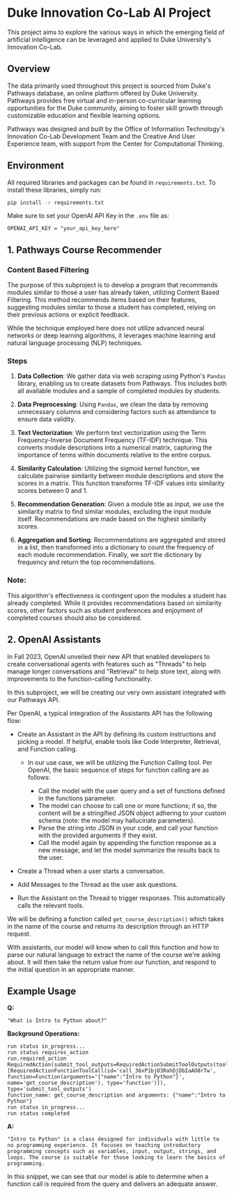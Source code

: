 # Duke Innovation Co-Lab AI Project 
This project aims to explore the various ways in which the emerging field of artificial intelligence can be leveraged and applied to Duke University's Innovation Co-Lab. 

## Overview

The data primarily used throughout this project is sourced from Duke's Pathways database, an online platform offered by Duke University. Pathways provides free virtual and in-person co-curricular learning opportunities for the Duke community, aiming to foster skill growth through customizable education and flexible learning options.

Pathways was designed and built by the Office of Information Technology's Innovation Co-Lab Development Team and the Creative And User Experience team, with support from the Center for Computational Thinking.

## Environment

All required libraries and packages can be found in `requirements.txt`. To install these libraries, simply run:

```bash
pip install -r requirements.txt
```
Make sure to set your OpenAI API Key in the `.env` file as:

```
OPENAI_API_KEY = "your_api_key_here"
```

## 1. Pathways Course Recommender

### Content Based Filtering

The purpose of this subproject is to develop a program that recommends modules similar to those a user has already taken, utilizing Content Based Filtering. This method recommends items based on their features, suggesting modules similar to those a student has completed, relying on their previous actions or explicit feedback.

While the technique employed here does not utilize advanced neural networks or deep learning algorithms, it leverages machine learning and natural language processing (NLP) techniques.

### Steps

1. **Data Collection**: We gather data via web scraping using Python's `Pandas` library, enabling us to create datasets from Pathways. This includes both all available modules and a sample of completed modules by students.

2. **Data Preprocessing**: Using `Pandas`, we clean the data by removing unnecessary columns and considering factors such as attendance to ensure data validity.

3. **Text Vectorization**: We perform text vectorization using the Term Frequency-Inverse Document Frequency (TF-IDF) technique. This converts module descriptions into a numerical matrix, capturing the importance of terms within documents relative to the entire corpus.

4. **Similarity Calculation**: Utilizing the sigmoid kernel function, we calculate pairwise similarity between module descriptions and store the scores in a matrix. This function transforms TF-IDF values into similarity scores between 0 and 1.

5. **Recommendation Generation**: Given a module title as input, we use the similarity matrix to find similar modules, excluding the input module itself. Recommendations are made based on the highest similarity scores.

6. **Aggregation and Sorting**: Recommendations are aggregated and stored in a list, then transformed into a dictionary to count the frequency of each module recommendation. Finally, we sort the dictionary by frequency and return the top recommendations.

### Note:

This algorithm's effectiveness is contingent upon the modules a student has already completed. While it provides recommendations based on similarity scores, other factors such as student preferences and enjoyment of completed courses should also be considered.


## 2. OpenAI Assistants

In Fall 2023, OpenAI unveiled their new API that enabled developers to create conversational agents with features such as "Threads" to help manage longer conversations and "Retrieval" to help store text, along with improvements to the function-calling functionality.

In this subproject, we will be creating our very own assistant integrated with our Pathways API.

Per OpenAI, a typical integration of the Assistants API has the following flow:

- Create an Assistant in the API by defining its custom instructions and picking a model. If helpful, enable tools like Code Interpreter, Retrieval, and Function calling.

    - In our use case, we will be utilizing the Function Calling tool. Per OpenAI, the basic sequence of steps for function calling are as follows:

        - Call the model with the user query and a set of functions defined in the functions parameter.
        - The model can choose to call one or more functions; if so, the content will be a stringified JSON object adhering to your custom schema (note: the model may hallucinate parameters).
        - Parse the string into JSON in your code, and call your function with the provided arguments if they exist.
        - Call the model again by appending the function response as a new message, and let the model summarize the results back to the user.

- Create a Thread when a user starts a conversation.
- Add Messages to the Thread as the user ask questions.
- Run the Assistant on the Thread to trigger responses. This automatically calls the relevant tools.

We will be defining a function called `get_course_description()` which takes in the name of the course and returns its description through an HTTP request.

With assistants, our model will know when to call this function and how to parse our natural language to extract the name of the course we're asking about. It will then take the return value from our function, and respond to the initial question in an appropriate manner.

## Example Usage

**Q:** 
```
"What is Intro to Python about?" 
```
**Background Operations:** 

```
run status in_progress...
run status requires_action
run.required_action
RequiredAction(submit_tool_outputs=RequiredActionSubmitToolOutputs(tool_calls=[RequiredActionFunctionToolCall(id='call_36xP1bjO3RahDjDbIaAO8rTw', function=Function(arguments='{"name":"Intro to Python"}', name='get_course_description'), type='function')]), type='submit_tool_outputs')
function_name: get_course_description and arguments: {"name":"Intro to Python"}
run status in_progress...
run status completed
```

**A:** 
```
"Intro to Python" is a class designed for individuals with little to no programming experience. It focuses on teaching introductory programming concepts such as variables, input, output, strings, and loops. The course is suitable for those looking to learn the basics of programming.
```

In this snippet, we can see that our model is able to determine when a function call is required from the query and delivers an adequate answer.
